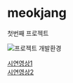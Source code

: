 # meokjang
첫번째 프로젝트  

![프로젝트 개발환경](https://github.com/silver159/meokja/assets/125272016/09c99290-b38f-41c9-8d8e-83123eeb83c5)

[시연영상1](https://www.youtube.com/watch?v=xfbeaknQn4c&list=PLvWnTskXZlxgEKfVGaQmo_Ot0lrcEP1_B&index=1&ab_channel=%EA%B9%80%EC%A0%95%EC%9A%B1)  
[시연영상2](https://www.youtube.com/watch?v=Q_-bhB2bFtY&list=PL_7NtlLw495ILtVoNX8EM2ZRbFTe26Dy0&ab_channel=silver)

